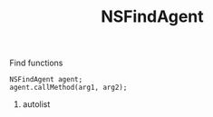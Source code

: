 ﻿---
uid: crmscript_ref_NSFindAgent
title: NSFindAgent
intellisense: Void.NSFindAgent
keywords: NSFindAgent
so.topic: reference
---

Find functions

```crmscript
NSFindAgent agent;
agent.callMethod(arg1, arg2);
```

1. autolist

